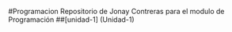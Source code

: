 #Programacion
Repositorio de Jonay Contreras para el modulo de Programación
##[unidad-1] (Unidad-1)
